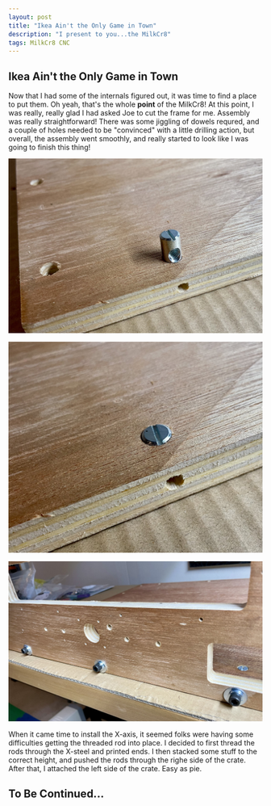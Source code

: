```yaml
---
layout: post
title: "Ikea Ain't the Only Game in Town"
description: "I present to you...the MilkCr8"
tags: MilkCr8 CNC
---
```

## Ikea Ain't the Only Game in Town

Now that I had some of the internals figured out, it was time to find a place to put them.  Oh yeah, that's the whole **point** of the MilkCr8!  At this point, I was really, really glad I had asked Joe to cut the frame for me.  Assembly was really straightforward!  There was some jiggling of dowels requred, and a couple of holes needed to be "convinced" with a little drilling action, but overall, the assembly went smoothly, and really started to look like I was going to finish this thing!


![MilkCr8 CNC frame](/assets/images/Crate-1.jpeg)

![MilkCr8 CNC frame](/assets/images/Crate-2.jpeg)

![MilkCr8 CNC frame](/assets/images/Crate-3.jpeg)

When it came time to install the X-axis, it seemed folks were having some difficulties getting the threaded rod into place.  I decided to first thread the rods through the X-steel and printed ends.  I then stacked some stuff to the correct height, and pushed the rods through the righe side of the crate.  After that, I attached the left side of the crate.  Easy as pie.

## To Be Continued... ##
